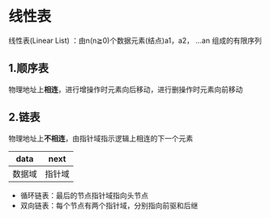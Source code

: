 # 线性表

线性表(Linear List) ：由n(n≧0)个数据元素(结点)a1，a2， …an 组成的有限序列

## 1.顺序表

物理地址上**相连**，进行增操作时元素向后移动，进行删操作时元素向前移动

## 2.链表

物理地址上**不相连**，由指针域指示逻辑上相连的下一个元素

| data | next |
|------|------|
| 数据域  | 指针域  |
- 循环链表：最后的节点指针域指向头节点
- 双向链表：每个节点有两个指针域，分别指向前驱和后继